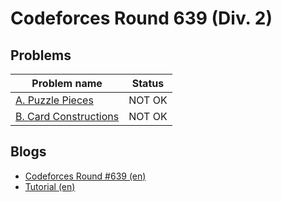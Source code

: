 # Codeforces Round 639 (Div. 2)

## Problems

|Problem name|Status|
|------------|---------|
| [A. Puzzle Pieces](problems/A._Puzzle_Pieces.md)|NOT OK|
| [B. Card Constructions](problems/B._Card_Constructions.md)|NOT OK|
## Blogs

- [Codeforces Round #639 (en)](blogs/Codeforces_Round_639_(en).md)
- [Tutorial (en)](blogs/Tutorial_(en).md)

